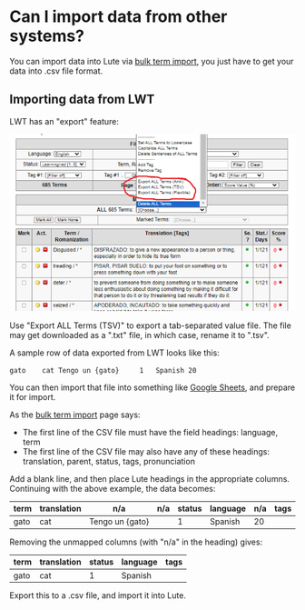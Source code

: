 # Can I import data from other systems?

You can import data into Lute via [bulk term import](../usage/terms/bulk-term-import.html), you just have to get your data into .csv file format.

## Importing data from LWT

LWT has an "export" feature:

![image](../assets/faq/import_from_lwt.png)

Use "Export ALL Terms (TSV)" to export a tab-separated value file.  The file may get downloaded as a ".txt" file, in which case, rename it to ".tsv".

A sample row of data exported from LWT looks like this:

```
gato	cat	Tengo un {gato}		1	Spanish	20
```

You can then import that file into something like [Google Sheets](https://docs.google.com/spreadsheets/u/0/), and prepare it for import.

As the [bulk term import](../usage/terms/bulk-term-import.html) page says:

* The first line of the CSV file must have the field headings: language, term
* The first line of the CSV file may also have any of these headings: translation, parent, status, tags, pronunciation

Add a blank line, and then place Lute headings in the appropriate columns.  Continuing with the above example, the data becomes:

| term | translation | n/a | n/a | status | language | n/a | tags |
| --- | --- | --- | --- | --- | --- | --- | --- |
| gato | cat | Tengo un {gato} |  | 1 | Spanish | 20 | |


Removing the unmapped columns (with "n/a" in the heading) gives:

| term | translation | status | language | tags |
| --- | --- | --- | --- | --- |
| gato | cat | 1 | Spanish | |

Export this to a .csv file, and import it into Lute.
